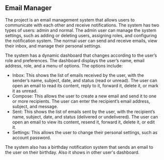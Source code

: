 
## Email Manager



The project is an email management system that allows users to communicate with each other and receive notifications. The system has two types of users: admin and normal. The admin user can manage the system settings, such as adding or deleting users, assigning roles, and configuring the notification system. The normal user can send and receive emails, view their inbox, and manage their personal settings.

The system has a dynamic dashboard that changes according to the user’s role and preferences. The dashboard displays the user’s name, email address, role, and a menu of options. The options include:

-   Inbox: This shows the list of emails received by the user, with the sender’s name, subject, date, and status (read or unread). The user can open an email to read its content, reply to it, forward it, delete it, or mark it as unread.
-   Compose: This allows the user to create a new email and send it to one or more recipients. The user can enter the recipient’s email address, subject, and message. 
-   Sent: This shows the list of emails sent by the user, with the recipient’s name, subject, date, and status (delivered or undelivered). The user can open an email to view its content, resend it, forward it, delete it, or edit it.
-   Settings: This allows the user to change their personal settings, such as account password.

The system also has a birthday notification system that sends an email to the user on their birthday.  Also it shows in other user's dashboard.
